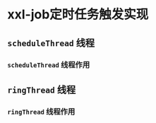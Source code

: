 

# xxl-job定时任务触发实现


## `scheduleThread` 线程

### `scheduleThread` 线程作用

## `ringThread` 线程


### `ringThread` 线程作用